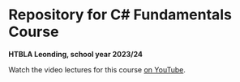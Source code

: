 # Repository for C# Fundamentals Course

**HTBLA Leonding, school year 2023/24**

Watch the video lectures for this course [on YouTube](https://www.youtube.com/playlist?list=PLhGL9p3BWHwsJN6kbQPOVZpEw2NXQXZQN).
